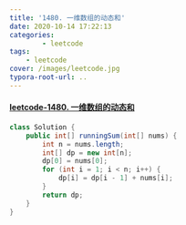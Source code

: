 ```yaml
---
title: '1480. 一维数组的动态和'
date: 2020-10-14 17:22:13
categories: 
		- leetcode
tags: 
	- leetcode
cover: /images/leetcode.jpg
typora-root-url: ..
---
```


#### [leetcode-1480. 一维数组的动态和](https://leetcode-cn.com/problems/running-sum-of-1d-array/)

```java
class Solution {
    public int[] runningSum(int[] nums) {
        int n = nums.length;
        int[] dp = new int[n];
        dp[0] = nums[0];
        for (int i = 1; i < n; i++) {
            dp[i] = dp[i - 1] + nums[i];
        }
        return dp;
    }
}
```

